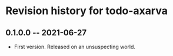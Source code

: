 # Revision history for todo-axarva

## 0.1.0.0 -- 2021-06-27

* First version. Released on an unsuspecting world.


